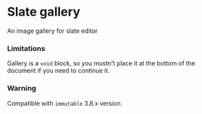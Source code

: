 # Slate gallery
An image gallery for slate editor

### Limitations
Gallery is a `void` block, so you mustn't place it at the bottom of the document if you need to continue it.

### Warning
Compatible with `immutable` 3.8.x version.
 